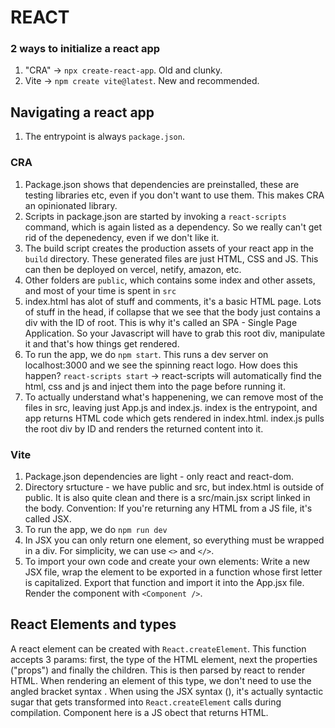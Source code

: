 # REACT

### 2 ways to initialize a react app

1. "CRA" -> `npx create-react-app`. Old and clunky.
2. Vite -> `npm create vite@latest`. New and recommended.

## Navigating a react app

1. The entrypoint is always `package.json`.

### CRA

1. Package.json shows that dependencies are preinstalled, these are testing libraries etc, even if you don't want to use them. This makes CRA an opinionated library.
2. Scripts in package.json are started by invoking a `react-scripts` command, which is again listed as a dependency. So we really can't get rid of the depenedency, even if we don't like it.
3. The build script creates the production assets of your react app in the `build` directory. These generated files are just HTML, CSS and JS. This can then be deployed on vercel, netify, amazon, etc.
4. Other folders are `public`, which contains some index and other assets, and most of your time is spent in `src`
5. index.html has alot of stuff and comments, it's a basic HTML page. Lots of stuff in the head, if collapse that we see that the body just contains a div with the ID of root. This is why it's called an SPA - Single Page Application. So your Javascript will have to grab this root div, manipulate it and that's how things get rendered.
6. To run the app, we do `npm start`. This runs a dev server on localhost:3000 and we see the spinning react logo. How does this happen? `react-scripts start` -> react-scripts will automatically find the html, css and js and inject them into the page before running it.
7. To actually understand what's happenening, we can remove most of the files in src, leaving just App.js and index.js. index is the entrypoint, and app returns HTML code which gets rendered in index.html. index.js pulls the root div by ID and renders the returned content into it.

### Vite

1. Package.json dependencies are light - only react and react-dom.
2. Directory srtucture - we have public and src, but index.html is outside of public. It is also quite clean and there is a src/main.jsx script linked in the body. Convention: If you're returning any HTML from a JS file, it's called JSX.
3. To run the app, we do `npm run dev`
4. In JSX you can only return one element, so everything must be wrapped in a div. For simplicity, we can use `<>` and `</>`.
5. To import your own code and create your own elements: Write a new JSX file, wrap the element to be exported in a function whose first letter is capitalized. Export that function and import it into the App.jsx file. Render the component with `<Component />`.

## React Elements and types

A react element can be created with `React.createElement`. This function accepts 3 params: first, the type of the HTML element, next the properties ("props") and finally the children. This is then parsed by react to render HTML. When rendering an element of this type, we don't need to use the angled bracket syntax <Component />. When using the JSX syntax (<Component />), it's actually syntactic sugar that gets transformed into `React.createElement` calls during compilation. Component here is a JS obect that returns HTML.
